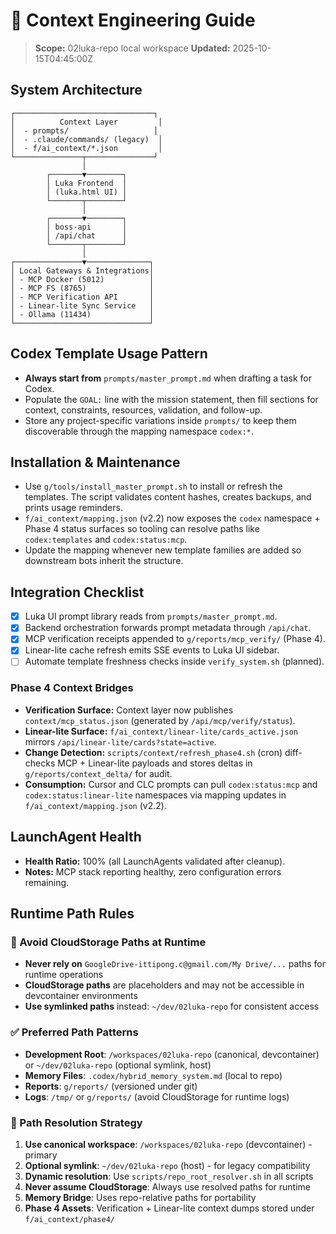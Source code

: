 # 🧠 Context Engineering Guide
> **Scope:** 02luka-repo local workspace
> **Updated:** 2025-10-15T04:45:00Z

## System Architecture
```
┌───────────────────────────────┐
│          Context Layer         │
│  - prompts/                   │
│  - .claude/commands/ (legacy)  │
│  - f/ai_context/*.json         │
└───────────────┬───────────────┘
                │
        ┌───────▼────────┐
        │ Luka Frontend  │
        │ (luka.html UI) │
        └───────┬────────┘
                │
        ┌───────▼────────┐
        │ boss-api       │
        │ /api/chat      │
        └───────┬────────┘
                │
┌───────────────▼──────────────┐
│ Local Gateways & Integrations│
│ - MCP Docker (5012)          │
│ - MCP FS (8765)              │
│ - MCP Verification API       │
│ - Linear-lite Sync Service   │
│ - Ollama (11434)             │
└──────────────────────────────┘
```

## Codex Template Usage Pattern
- **Always start from** `prompts/master_prompt.md` when drafting a task for Codex.
- Populate the `GOAL:` line with the mission statement, then fill sections for context, constraints, resources, validation, and follow-up.
- Store any project-specific variations inside `prompts/` to keep them discoverable through the mapping namespace `codex:*`.

## Installation & Maintenance
- Use `g/tools/install_master_prompt.sh` to install or refresh the templates. The script validates content hashes, creates backups, and prints usage reminders.
- `f/ai_context/mapping.json` (v2.2) now exposes the `codex` namespace + Phase 4 status surfaces so tooling can resolve paths
  like `codex:templates` and `codex:status:mcp`.
- Update the mapping whenever new template families are added so downstream bots inherit the structure.

## Integration Checklist
- [x] Luka UI prompt library reads from `prompts/master_prompt.md`.
- [x] Backend orchestration forwards prompt metadata through `/api/chat`.
- [x] MCP verification receipts appended to `g/reports/mcp_verify/` (Phase 4).
- [x] Linear-lite cache refresh emits SSE events to Luka UI sidebar.
- [ ] Automate template freshness checks inside `verify_system.sh` (planned).

### Phase 4 Context Bridges
- **Verification Surface:** Context layer now publishes `context/mcp_status.json` (generated by `/api/mcp/verify/status`).
- **Linear-lite Surface:** `f/ai_context/linear-lite/cards_active.json` mirrors `/api/linear-lite/cards?state=active`.
- **Change Detection:** `scripts/context/refresh_phase4.sh` (cron) diff-checks MCP + Linear-lite payloads and stores deltas in
  `g/reports/context_delta/` for audit.
- **Consumption:** Cursor and CLC prompts can pull `codex:status:mcp` and `codex:status:linear-lite` namespaces via mapping
  updates in `f/ai_context/mapping.json` (v2.2).

## LaunchAgent Health
- **Health Ratio:** 100% (all LaunchAgents validated after cleanup).
- **Notes:** MCP stack reporting healthy, zero configuration errors remaining.

## Runtime Path Rules

### 🚫 Avoid CloudStorage Paths at Runtime
- **Never rely on** `GoogleDrive-ittipong.c@gmail.com/My Drive/...` paths for runtime operations
- **CloudStorage paths** are placeholders and may not be accessible in devcontainer environments
- **Use symlinked paths** instead: `~/dev/02luka-repo` for consistent access

### ✅ Preferred Path Patterns
- **Development Root**: `/workspaces/02luka-repo` (canonical, devcontainer) or `~/dev/02luka-repo` (optional symlink, host)
- **Memory Files**: `.codex/hybrid_memory_system.md` (local to repo)
- **Reports**: `g/reports/` (versioned under git)
- **Logs**: `/tmp/` or `g/reports/` (avoid CloudStorage for runtime logs)

### 🔧 Path Resolution Strategy
1. **Use canonical workspace**: `/workspaces/02luka-repo` (devcontainer) - primary
2. **Optional symlink**: `~/dev/02luka-repo` (host) - for legacy compatibility
3. **Dynamic resolution**: Use `scripts/repo_root_resolver.sh` in all scripts
4. **Never assume CloudStorage**: Always use resolved paths for runtime
5. **Memory Bridge**: Uses repo-relative paths for portability
6. **Phase 4 Assets**: Verification + Linear-lite context dumps stored under `f/ai_context/phase4/`

